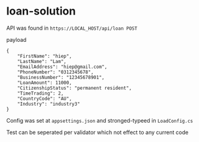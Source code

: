 # loan-solution

API was found in 
`https://LOCAL_HOST/api/loan POST`


payload
```
{
    "FirstName": "hiep",
    "LastName": "Lam",
    "EmailAddress": "hiep@gmail.com",
    "PhoneNumber": "0312345678",
    "BusinessNumber": "12345678901",
    "LoanAmount": 11000,
    "CitizenshipStatus": "permanent resident",
    "TimeTrading": 2,
    "CountryCode": "AU",
    "Industry": "industry3"
}
```

Config was set at `appsettings.json` and stronged-typeed in `LoadConfig.cs`

Test can be seperated per validator which not effect to any current code